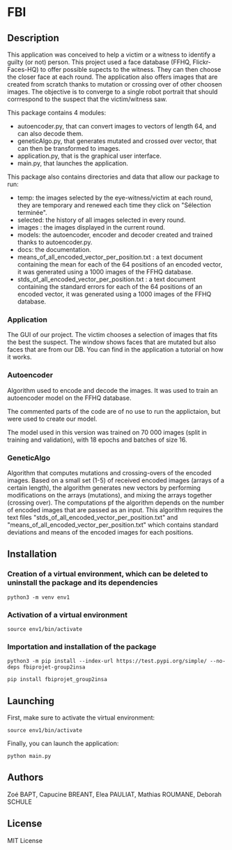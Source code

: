 # FBI

## Description

This application was conceived to help a victim or a witness to identify a guilty (or not) person. This project used a face database (FFHQ, Flickr-Faces-HQ) to offer possible supects to the witness. They can then choose the closer face at each round. The application also offers images that are created from scratch thanks to mutation or crossing over of other choosen images. 
The objective is to converge to a single robot portrait that should corrrespond to the suspect that the victim/witness saw.

This package contains 4 modules:

- autoencoder.py, that can convert images to vectors of length 64, and can also decode them.
- geneticAlgo.py, that generates mutated and crossed over vector, that can then be transformed to images.
- application.py, that is the graphical user interface.
- main.py, that launches the application.

This package also contains directories and data that allow our package to run:
- temp: the images selected by the eye-witness/victim at each round, they are temporary and renewed each time they click on "Sélection terminée".
- selected: the history of all images selected in every round.
- images : the images displayed in the current round.
- models: the autoencoder, encoder and decoder created and trained thanks to autoencoder.py.
- docs: the documentation.
- means_of_all_encoded_vector_per_position.txt : a text document containing the mean for each of the 64 positions of an encoded vector, it was generated using a 1000 images of the FFHQ database.
- stds_of_all_encoded_vector_per_position.txt : a text document containing the standard errors for each of the 64 positions of an encoded vector, it was generated using a 1000 images of the FFHQ database.

### Application

The GUI of our project. The victim chooses a selection of images that fits the best the suspect. The window shows faces that are mutated but also faces that are from our DB. You can find in the application a tutorial on how it works.

### Autoencoder

Algorithm used to encode and decode the images. It was used to train an autoencoder model on the FFHQ database. 

The commented parts of the code are of no use to run the applictaion, but were used to create our model.

The model used in this version was trained on 70 000 images (split in training and validation), with 18 epochs and batches of size 16.

### GeneticAlgo

Algorithm that computes mutations and crossing-overs of the encoded images.
Based on a small set (1-5) of received encoded images (arrays of a certain length), the algorithm generates new vectors by performing modifications on the arrays (mutations), and mixing the arrays together (crossing over). The computations pf the algorithm depends on the number of encoded images that are passed as an input.
This algorithm requires the text files "stds_of_all_encoded_vector_per_position.txt" and "means_of_all_encoded_vector_per_position.txt" which contains standard deviations and means of the encoded images for each positions.

## Installation

### Creation of a virtual environment, which can be deleted to uninstall the package and its dependencies  

`python3 -m venv env1` 

### Activation of a virtual environment  

`source env1/bin/activate`

### Importation and installation of the package

`python3 -m pip install --index-url https://test.pypi.org/simple/ --no-deps fbiprojet-group2insa`

`pip install fbiprojet_group2insa`

## Launching

First, make sure to activate the virtual environment:

`source env1/bin/activate`

Finally, you can launch the application:

`python main.py`

## Authors
Zoé BAPT, Capucine BREANT, Elea PAULIAT, Mathias ROUMANE, Deborah SCHULE

## License
MIT License
